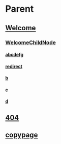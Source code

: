# Parent
## [Welcome](Welcome.md)
### [WelcomeChildNode](WelcomeChildNode.md)
#### [abcdefg](abcdefg.md)
#### [redirect](redirect.md)
#### [b](b.md)
#### [c](c.md)
#### [d](d.md)
## [404](404.md)
## [copypage](copypage.md)

